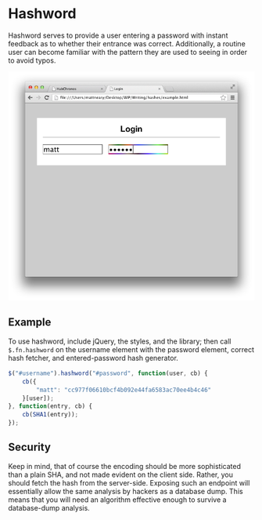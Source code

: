 Hashword
========
Hashword serves to provide a user entering a password with instant feedback as to whether their entrance was correct. Additionally, a routine user can become familiar with the pattern they are used to seeing in order to avoid typos.

![Hashword](preview.png)

Example
-------
To use hashword, include jQuery, the styles, and the library; then call `$.fn.hashword` on the username element with the password element, correct hash fetcher, and entered-password hash generator.

```javascript
$("#username").hashword("#password", function(user, cb) {
	cb({
		"matt": "cc977f06610bcf4b092e44fa6583ac70ee4b4c46"
	}[user]);
}, function(entry, cb) {				
	cb(SHA1(entry));
});
```

Security
--------
Keep in mind, that of course the encoding should be more sophisticated than a plain SHA, and not made evident on the client side. Rather, you should fetch the hash from the server-side. Exposing such an endpoint will essentially allow the same analysis by hackers as a database dump. This means that you will need an algorithm effective enough to survive a database-dump analysis.